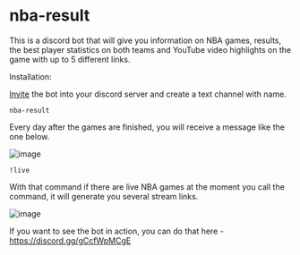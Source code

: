 # nba-result

This is a discord bot that will give you information on NBA games, results, the best player statistics on both teams and
YouTube video highlights on the game with up to 5 different links.

Installation:

[Invite](https://discord.com/api/oauth2/authorize?client_id=914825428693286912&permissions=2048&scope=bot)
the bot into your discord server and create a text channel with name.

```code
nba-result
```

Every day after the games are finished, you will receive a message like the one below.

![image](https://cdn.discordapp.com/attachments/983670671647313930/1065211029967089674/image.png)


```code
!live
```
With that command if there are live NBA games at the moment you call the command, it will generate you several stream links.

![image](https://cdn.discordapp.com/attachments/983670671647313930/1066505011355472002/image.png)

If you want to see the bot in action, you can do that here - https://discord.gg/gCcfWpMCgE
